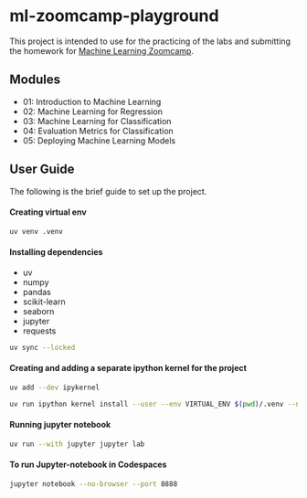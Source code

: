 # ml-zoomcamp-playground
This project is intended to use for the practicing of the labs and submitting the homework for [Machine Learning Zoomcamp](https://github.com/DataTalksClub/machine-learning-zoomcamp).

## Modules
 - 01: Introduction to Machine Learning
 - 02: Machine Learning for Regression
 - 03: Machine Learning for Classification
 - 04: Evaluation Metrics for Classification
 - 05: Deploying Machine Learning Models

## User Guide
The following is the brief guide to set up the project.

#### Creating virtual env

```bash
uv venv .venv
```

#### Installing dependencies
 - uv
 - numpy
 - pandas
 - scikit-learn
 - seaborn
 - jupyter
 - requests

```bash
uv sync --locked
```

#### Creating and adding a separate ipython kernel for the project

```bash
uv add --dev ipykernel

uv run ipython kernel install --user --env VIRTUAL_ENV $(pwd)/.venv --name=ml-zoomcamp-playground
```

#### Running jupyter notebook

```bash
uv run --with jupyter jupyter lab
```

#### To run Jupyter-notebook in Codespaces
```bash
jupyter notebook --no-browser --port 8888
```

